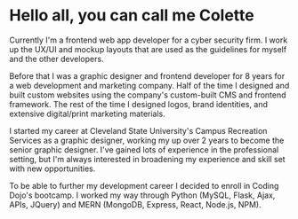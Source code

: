 # Hello all, you can call me Colette

Currently I'm a frontend web app developer for a cyber security firm. I work up the UX/UI and mockup layouts that are used as the guidelines for myself and the other developers. 

Before that I was a graphic designer and frontend developer for 8 years for a web development and marketing company. Half of the time I designed and built custom websites using the company's custom-built CMS and frontend framework. The rest of the time I designed logos, brand identities, and extensive digital/print marketing materials.

I started my career at Cleveland State University's Campus Recreation Services as a graphic designer, working my up over 2 years to become the senior graphic designer. I've gained lots of experience in the professional setting, but I'm always interested in broadening my experience and skill set with new opportunities.

To be able to further my development career I decided to enroll in Coding Dojo's bootcamp. I worked my way through Python (MySQL, Flask, Ajax, APIs, JQuery) and MERN (MongoDB, Express, React, Node.js, NPM).

<!--
**c-uliano/c-uliano** is a ✨ _special_ ✨ repository because its `README.md` (this file) appears on your GitHub profile.

Here are some ideas to get you started:

- 🔭 I’m currently working on ...
- 🌱 I’m currently learning ...
- 👯 I’m looking to collaborate on ...
- 🤔 I’m looking for help with ...
- 💬 Ask me about ...
- 📫 How to reach me: ...
- 😄 Pronouns: ...
- ⚡ Fun fact: ...
-->
